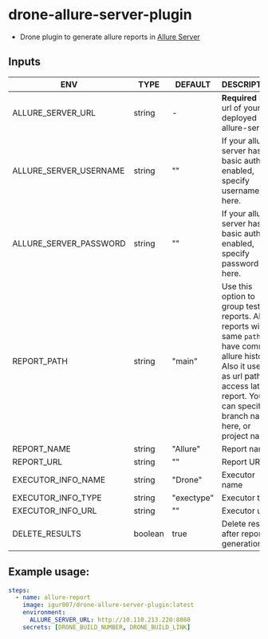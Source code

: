 # **drone-allure-server-plugin**
- Drone plugin to generate allure reports in [Allure Server](https://github.com/Igur007/allure-server)

## Inputs

**ENV**                      | **TYPE**                 | **DEFAULT** | **DESCRIPTION**
-----------------------------|--------------------------|-------------|----------------------------------------------------------------------------------------------------------------------------------------------------------
ALLURE_SERVER_URL            | string                   | -           | **Required** Full url of your deployed allure-server
ALLURE_SERVER_USERNAME       | string                   | ""          | If your allure-server has basic auth enabled, specify username here.
ALLURE_SERVER_PASSWORD       | string                   | ""          | If your allure-server has basic auth enabled, specify password here.
REPORT_PATH                  | string                   | "main"      | Use this option to group test reports. All reports with same `path` will have common allure history. Also it used as url path to access latest report. You can specify branch name here, or project name.
REPORT_NAME                  | string                   | "Allure"    | Report name
REPORT_URL                   | string                   | ""          | Report URL
EXECUTOR_INFO_NAME           | string                   | "Drone"     | Executor name
EXECUTOR_INFO_TYPE           | string                   | "exectype"  | Executor type
EXECUTOR_INFO_URL            | string                   | ""          | Executor url
DELETE_RESULTS               | boolean                  | true        | Delete results after report generation.


## Example usage:
```yml
steps:
  - name: allure-report
    image: igur007/drone-allure-server-plugin:latest
    environment:
      ALLURE_SERVER_URL: http://10.110.213.220:8080
    secrets: [DRONE_BUILD_NUMBER, DRONE_BUILD_LINK]
